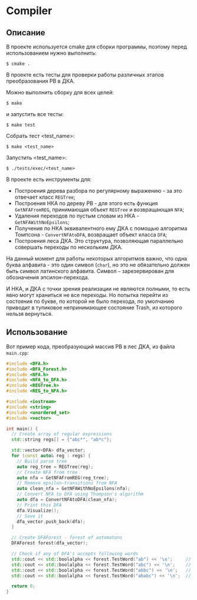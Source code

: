 # Compiler

## Описание

В проекте используется cmake для сборки программы, поэтому перед использованием нужно выполнить:

`$ cmake .`

В проекте есть тесты для проверки работы различных этапов преобразования РВ в ДКА.

Можно выполнить сборку для всех целей:

`$ make`

и запустить все тесты:

`$ make test`

Собрать тест <test_name>:

`$ make <test_name>`

Запустить <test_name>:

`$ ./tests/exec/<test_name>`

В проекте есть инструменты для:
* Построения дерева разбора по регулярному выражению - за это отвечает класс `REGTree`;
* Построения НКА по дереву РВ - для этого есть функция `GetNFAFromREG`, принимающая объект `REGTree` и возвращающая `NFA`;
* Удаления переходов по пустым словам из НКА - `GetNFAWithNoEpsilons`;
* Получения по НКА эквивалентного ему ДКА с помощью алгоритма Томпсона - `ConvertNFAtoDFA`, возвращает объект класса `DFA`;
* Построения леса ДКА. Это структура, позволяющая параллельно совершать переходы по нескольким ДКА.

На данный момент для работы некоторых алгоритмов важно, что одна буква алфавита - это один символ (`char`), но это не обязательно должен быть символ латинского алфавита. Символ `~` зарезервирован для обозначения эпсилон-перехода.

И НКА, и ДКА с точки зрения реализации не являются полными, то есть явно могут храниться не все переходы. 
Но попытка перейти из состояния по букве, по которой не было перехода, по умолчанию приводит в тупиковое непринимающее состояние Trash, из которого нельзя вернуться.

## Использование

Вот пример кода, преобразующий массив РВ в лес ДКА, из файла `main.cpp`:

```cpp
#include <DFA.h>
#include <DFA_Forest.h>
#include <NFA.h>
#include <NFA_to_DFA.h>
#include <REGTree.h>
#include <REG_to_NFA.h>

#include <iostream>
#include <string>
#include <unordered_set>
#include <vector>

int main() {
  // Create array of regular expressions
  std::string regs[] = {"abc*", "ab*c"};

  std::vector<DFA> dfa_vector;
  for (const auto& reg : regs) {
    // Build parse tree
    auto reg_tree = REGTree(reg);
    // Create NFA from tree
    auto nfa = GetNFAFromREG(reg_tree);
    // Remove epsilon-transitions from NFA
    auto clean_nfa = GetNFAWithNoEpsilons(nfa);
    // Convert NFA to DFA using Thompson's algorithm
    auto dfa = ConvertNFAtoDFA(clean_nfa);
    // Print this DFA
    dfa.Visualize();
    // Save it
    dfa_vector.push_back(dfa);
  }

  // Create DFAForest - forest of automatons
  DFAForest forest(dfa_vector);

  // Check if any of DFA's accepts following words
  std::cout << std::boolalpha << forest.TestWord("ab") << '\n';     // true
  std::cout << std::boolalpha << forest.TestWord("abc") << '\n';    // true
  std::cout << std::boolalpha << forest.TestWord("abbc") << '\n';   // true
  std::cout << std::boolalpha << forest.TestWord("ababc") << '\n';  // false

  return 0;
}

```